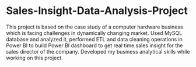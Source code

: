 # Sales-Insight-Data-Analysis-Project
This project is based on the case study of a computer hardware business which is facing challenges in dynamically changing market. Used MySQL database and analyzed it, performed ETL and data cleaning operations in Power BI to build Power BI dashboard to get real time sales insight for the sales director of the company. Developed my business analytical skills while working on this project.
